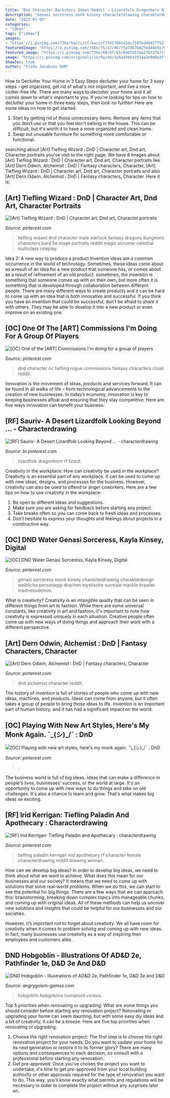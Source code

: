 ```yaml
---
title: "Dnd Character Backstory Ideas Reddit ~ Lizardfolk Dragonborn Rf Lizard"
description: "Genasi sorceress monk kinsey characterdrawing charakterdesign weibliche personaggi drachen mystische surreale mackle brawler madnessdemon"
date: "2023-01-05"
categories:
- "ideas"
tags: ["ideas"]
images:
- "https://i.pinimg.com/736x/ba/cc/cf/bacccf7fd17081e1dcf18feddd47ff52.jpg"
featuredImage: "https://i.pinimg.com/736x/75/a7/46/75a7467b0256444e5e79dc5bb8fbf201.jpg"
featured_image: "https://i.pinimg.com/736x/09/df/b5/09dfb57da2f613767c5812d1dfede487.jpg"
image: "https://i.pinimg.com/originals/1e/9a/d4/1e9ad49b31934a3e9d8e3fffbdd27b06.jpg"
ShowToc: true
author: "Frida Jacobson DVM"
---
```



How to Declutter Your Home in 3 Easy Steps
declutter your home for 3 easy steps - get organized, get rid of what's not important, and live a more clutter-free life.
There are many ways to declutter your home and it all comes down to what's important to you. If you're looking for tips on how to declutter your home in three easy steps, then look no further! Here are some ideas on how to get started: 

1. Start by getting rid of those unnecessary items. Remove any items that you don't use or that you feel don't belong in the house. This can be difficult, but it's worth it to have a more organized and clean home. 
2. Swap out unusable furniture for something more comfortable or functional.

	

		
searching about [Art] Tiefling Wizard : DnD | Character art, Dnd art, Character portraits you've visit to the right page. We have 8 Images about [Art] Tiefling Wizard : DnD | Character art, Dnd art, Character portraits like [Art] Dern Odwin, Alchemist : DnD | Fantasy characters, Character, [Art] Tiefling Wizard : DnD | Character art, Dnd art, Character portraits and also [Art] Dern Odwin, Alchemist : DnD | Fantasy characters, Character. Here it is:
		
    
## [Art] Tiefling Wizard : DnD | Character Art, Dnd Art, Character Portraits

<img loading=lazy src="https://i.pinimg.com/736x/66/ab/cd/66abcdf57c2b682da7dfc59172ea2592.jpg" onerror="this.onerror=null;this.src='https://tse1.mm.bing.net/th?id=OIP.po7AcRW-zDy-uV2QYl1i2wHaJu&amp;pid=15.1';" alt="[Art] Tiefling Wizard : DnD | Character art, Dnd art, Character portraits">

_Source: pinterest.com_

>tiefling wizard dnd character male warlock fantasy dragons dungeons characters bard 5e mage portraits reddit magic sorcerer celestial multiclass roleplay. 

	

Idea 2: A new way to produce a product
Invention ideas are a common occurrence in the world of technology. Sometimes, these ideas come about as a result of an idea for a new product that someone has, or comes about as a result of refinement of an old product. sometimes, the invention is something that someone comes up with on their own, but more often it is something that is developed through collaboration between different people. There are many different ways to create products and it can be hard to come up with an idea that is both innovative and successful. If you think you have an invention that could be successful, don’t be afraid to share it with others. They may be able to develop it into a new product or even improve on an existing one.

    
## [OC] One Of The [ART] Commissions I&#039;m Doing For A Group Of Players

<img loading=lazy src="https://i.pinimg.com/736x/ba/cc/cf/bacccf7fd17081e1dcf18feddd47ff52.jpg" onerror="this.onerror=null;this.src='https://tse2.mm.bing.net/th?id=OIP.fmTFW1uloN6XVtBdiXxWmAHaKe&amp;pid=15.1';" alt="[OC] One of the [ART] Commissions I&#039;m doing for a group of players">

_Source: pinterest.com_

>dnd character oc tiefling rogue commissions fantasy characters cloak reddit. 

	

Innovation is the movement of ideas, products and services forward. It can be found in all walks of life – from technological advancements to the creation of new businesses. In today’s economy, innovation is key to keeping businesses afloat and ensuring that they stay competitive. Here are five ways innovation can benefit your business: 

    
## [RF] Sauriv- A Desert Lizardfolk Looking Beyond … - Characterdrawing

<img loading=lazy src="https://i.pinimg.com/736x/75/a7/46/75a7467b0256444e5e79dc5bb8fbf201.jpg" onerror="this.onerror=null;this.src='https://tse3.mm.bing.net/th?id=OIP.LlkSDv08ZAXeVdyxKH2bAAHaKd&amp;pid=15.1';" alt="[RF] Sauriv- A Desert Lizardfolk Looking Beyond … - characterdrawing">

_Source: br.pinterest.com_

>lizardfolk dragonborn rf lizard. 

	

Creativity in the workplace: How can creativity be used in the workplace?
Creativity is an essential part of any workplace. It can be used to come up with new ideas, designs, and processes for the business. However, creativity can also be used to offend or anger coworkers. Here are a few tips on how to use creativity in the workplace: 
1. Be open to different ideas and suggestions.
2. Make sure you are asking for feedback before starting any project. 
3. Take breaks often so you can come back to fresh ideas and processes. 
4. Don’t hesitate to express your thoughts and feelings about projects in a constructive way.

    
## [OC] DND Water Genasi Sorceress, Kayla Kinsey, Digital

<img loading=lazy src="https://i.pinimg.com/736x/09/df/b5/09dfb57da2f613767c5812d1dfede487.jpg" onerror="this.onerror=null;this.src='https://tse4.mm.bing.net/th?id=OIP.9EA17OsWZ-AFGdUyBz9h8QHaLp&amp;pid=15.1';" alt="[OC] DND Water Genasi Sorceress, Kayla Kinsey, Digital">

_Source: pinterest.com_

>genasi sorceress monk kinsey characterdrawing charakterdesign weibliche personaggi drachen mystische surreale mackle brawler madnessdemon. 

	

What is creativity?
Creativity is an intangible quality that can be seen in different things from art to fashion. While there are some universal constants, like creativity in art and fashion, it's important to note how creativity is expressed uniquely in each situation. Creative people often come up with new ways of doing things and approach their work with a different perspective.

    
## [Art] Dern Odwin, Alchemist : DnD | Fantasy Characters, Character

<img loading=lazy src="https://i.pinimg.com/736x/b4/a1/c2/b4a1c257c76f18dfd1417218ad438aea.jpg" onerror="this.onerror=null;this.src='https://tse4.mm.bing.net/th?id=OIP.4IcpRBSRSVXrJniffwt_NwHaJ4&amp;pid=15.1';" alt="[Art] Dern Odwin, Alchemist : DnD | Fantasy characters, Character">

_Source: pinterest.com_

>dnd alchemist character reddit. 

	

The history of invention is full of stories of people who come up with new ideas, machines, and products. Ideas can come from anyone, but it often takes a group of people to bring those ideas to life. Invention is an important part of human history, and it has had a significant impact on the world.

    
## [OC] Playing With New Art Styles, Here&#039;s My Monk Again. ¯\_(シ)_/¯ : DnD

<img loading=lazy src="https://i.pinimg.com/originals/1e/9a/d4/1e9ad49b31934a3e9d8e3fffbdd27b06.jpg" onerror="this.onerror=null;this.src='https://tse2.mm.bing.net/th?id=OIP.wUaQ_hysCrkH9zA7RN9R0QHaLV&amp;pid=15.1';" alt="[OC] Playing with new art styles, here&#039;s my monk again. ¯\_(シ)_/¯ : DnD">

_Source: pinterest.com_

>. 

	

The business world is full of big ideas. Ideas that can make a difference in people's lives, businesses' success, or the world at large. It's an opportunity to come up with new ways to do things and take on old challenges. It's also a chance to learn and grow. That's what makes big ideas so exciting.

    
## [RF] Irid Kerrigan: Tiefling Paladin And Apothecary : Characterdrawing

<img loading=lazy src="https://i.pinimg.com/736x/11/ed/b2/11edb28540785191f640c2d8f99ca560.jpg" onerror="this.onerror=null;this.src='https://tse2.mm.bing.net/th?id=OIP.oFW2bMoUmhw2-TswqHRBiAHaKe&amp;pid=15.1';" alt="[RF] Irid Kerrigan: Tiefling Paladin and Apothecary : characterdrawing">

_Source: pinterest.com_

>tiefling paladin kerrigan irid apothecary rf character female characterdrawing reddit drawing woman. 

	

How can we develop big ideas?
In order to develop big ideas, we need to think about what we want to achieve. What does this mean for our businesses and our society? It means that we need to come up with solutions that solve real-world problems. When we do this, we can start to see the potential for big things.
There are a few ways that we can approach this: brainstorming, breaking down complex topics into manageable chunks, and coming up with original ideas. All of these methods can help us uncover new solutions and insights that could be helpful for our businesses and our societies.

However, it’s important not to forget about creativity. We all have room for creativity when it comes to problem solving and coming up with new ideas. In fact, many businesses use creativity as a way of inspiring their employees and customers alike.

    
## DND Hobgoblin - Illustrations Of AD&amp;D 2e, Pathfinder 1e, D&amp;D 3e And D&amp;D

<img loading=lazy src="https://angrygolem-games.com/wp-content/uploads/2021/02/Hobgoblin-ADD-2e.jpg" onerror="this.onerror=null;this.src='https://tse2.mm.bing.net/th?id=OIP.vWwiafhP_Q54cgQFBVOwHgHaJB&amp;pid=15.1';" alt="DND Hobgoblin - Illustrations of AD&amp;D 2e, Pathfinder 1e, D&amp;D 3e and D&amp;D">

_Source: angrygolem-games.com_

>hobgoblin hobgoblins humanoid vicious. 

	

Top 5 priorities when renovating or upgrading: What are some things you should consider before starting any renovation project?
Renovating or upgrading your home can seem daunting, but with some easy diy ideas and a bit of creativity, it can be a breeze. Here are five top priorities when renovating or upgrading: 
1. Choose the right renovation project: The first step is to choose the right renovation project for your needs. Do you want to update your home for its next generation or restore it to its former glory? There are many options and consequences to each decision, so consult with a professional before starting any renovation. 
2. Get pre-approved: Once you've chosen the project you want to undertake, it's time to get pre-approved from your local building authority or other approvals required for the type of renovation you want to do. This way, you'll know exactly what permits and regulations will be necessary in order to complete the project without any surprises later on.

